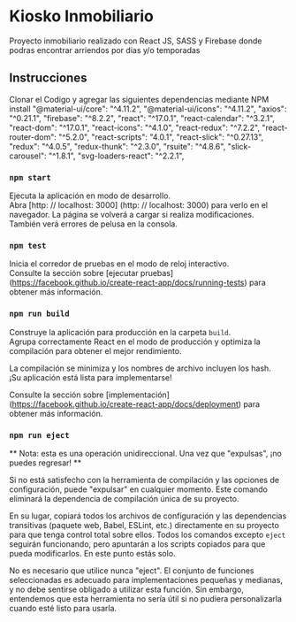 # Kiosko Inmobiliario

Proyecto inmobiliario realizado con React JS, SASS y Firebase donde podras encontrar arriendos por dias y/o temporadas

## Instrucciones

Clonar el Codigo y agregar las siguientes dependencias mediante NPM install
    "@material-ui/core": "^4.11.2",
    "@material-ui/icons": "^4.11.2",
    "axios": "^0.21.1",
    "firebase": "^8.2.2",
    "react": "^17.0.1",
    "react-calendar": "^3.2.1",
    "react-dom": "^17.0.1",
    "react-icons": "^4.1.0",
    "react-redux": "^7.2.2",
    "react-router-dom": "^5.2.0",
    "react-scripts": "4.0.1",
    "react-slick": "^0.27.13",
    "redux": "^4.0.5",
    "redux-thunk": "^2.3.0",
    "rsuite": "^4.8.6",
    "slick-carousel": "^1.8.1",
    "svg-loaders-react": "^2.2.1",



### `npm start`

Ejecuta la aplicación en modo de desarrollo. \
Abra [http: // localhost: 3000] (http: // localhost: 3000) para verlo en el navegador.
La página se volverá a cargar si realiza modificaciones. \
También verá errores de pelusa en la consola.

### `npm test`
Inicia el corredor de pruebas en el modo de reloj interactivo. \
Consulte la sección sobre [ejecutar pruebas] (https://facebook.github.io/create-react-app/docs/running-tests) para obtener más información.

### `npm run build`

Construye la aplicación para producción en la carpeta `build`. \
Agrupa correctamente React en el modo de producción y optimiza la compilación para obtener el mejor rendimiento.

La compilación se minimiza y los nombres de archivo incluyen los hash. \
¡Su aplicación está lista para implementarse!

Consulte la sección sobre [implementación] (https://facebook.github.io/create-react-app/docs/deployment) para obtener más información.

### `npm run eject`

** Nota: esta es una operación unidireccional. Una vez que "expulsas", ¡no puedes regresar! **

Si no está satisfecho con la herramienta de compilación y las opciones de configuración, puede "expulsar" en cualquier momento. Este comando eliminará la dependencia de compilación única de su proyecto.

En su lugar, copiará todos los archivos de configuración y las dependencias transitivas (paquete web, Babel, ESLint, etc.) directamente en su proyecto para que tenga control total sobre ellos. Todos los comandos excepto `eject` seguirán funcionando, pero apuntarán a los scripts copiados para que pueda modificarlos. En este punto estás solo.

No es necesario que utilice nunca "eject". El conjunto de funciones seleccionadas es adecuado para implementaciones pequeñas y medianas, y no debe sentirse obligado a utilizar esta función. Sin embargo, entendemos que esta herramienta no sería útil si no pudiera personalizarla cuando esté listo para usarla.

